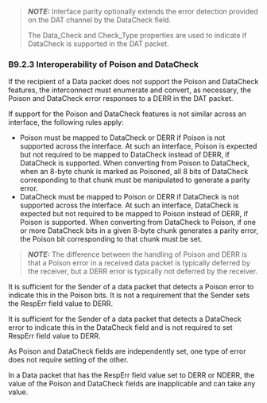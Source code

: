 > **_NOTE:_** Interface parity optionally extends the error detection provided on the DAT channel by the DataCheck field.
>
> The Data\_Check and Check\_Type properties are used to indicate if DataCheck is supported in the DAT packet.

### B9.2.3 Interoperability of Poison and DataCheck

If the recipient of a Data packet does not support the Poison and DataCheck features, the interconnect must enumerate and convert, as necessary, the Poison and DataCheck error responses to a DERR in the DAT packet.

If support for the Poison and DataCheck features is not similar across an interface, the following rules apply:

- Poison must be mapped to DataCheck or DERR if Poison is not supported across the interface. At such an interface, Poison is expected but not required to be mapped to DataCheck instead of DERR, if DataCheck is supported. When converting from Poison to DataCheck, when an 8-byte chunk is marked as Poisoned, all 8 bits of DataCheck corresponding to that chunk must be manipulated to generate a parity error.
- DataCheck must be mapped to Poison or DERR if DataCheck is not supported across the interface. At such an interface, DataCheck is expected but not required to be mapped to Poison instead of DERR, if Poison is supported. When converting from DataCheck to Poison, if one or more DataCheck bits in a given 8-byte chunk generates a parity error, the Poison bit corresponding to that chunk must be set.

> **_NOTE:_** The difference between the handling of Poison and DERR is that a Poison error in a received data packet is typically deferred by the receiver, but a DERR error is typically not deferred by the receiver.

It is sufficient for the Sender of a data packet that detects a Poison error to indicate this in the Poison bits. It is not a requirement that the Sender sets the RespErr field value to DERR.

It is sufficient for the Sender of a data packet that detects a DataCheck error to indicate this in the DataCheck field and is not required to set RespErr field value to DERR.

As Poison and DataCheck fields are independently set, one type of error does not require setting of the other.

In a Data packet that has the RespErr field value set to DERR or NDERR, the value of the Poison and DataCheck fields are inapplicable and can take any value.